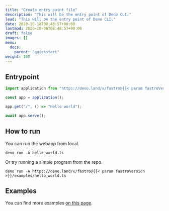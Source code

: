 ```yaml
---
title: "Create entry point file"
description: "This will be the entry point of Deno CLI."
lead: "This will be the entry point of Deno CLI."
date: 2020-10-18T08:48:57+00:00
lastmod: 2020-10-06T08:48:57+00:00
draft: false
images: []
menu:
  docs:
    parent: "quickstart"
weight: 100
---
```


## Entrypoint

```typescript
import application from "https://deno.land/x/fastro@{{< param fastroVersion >}}/server/mod.ts";

const app = application();

app.get("/", () => "Hello world");

await app.serve();
```

## How to run

You can run the webapp from local.

```shell
deno run -A hello_world.ts
```

Or try running a simple program from the repo.

```shell
deno run -A https://deno.land/x/fastro@{{< param fastroVersion >}}/examples/hello_world.ts
```

## Examples

You can find more examples [on this page](https://github.com/fastrodev/fastro#more-examples).
